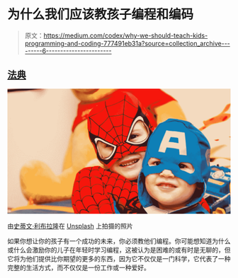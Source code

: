 # 为什么我们应该教孩子编程和编码

> 原文：<https://medium.com/codex/why-we-should-teach-kids-programming-and-coding-777491eb31a?source=collection_archive---------6----------------------->

## [法典](http://medium.com/codex)

![](img/b9e6996cffe1d6897e3b61abbc6e9150.png)

由[史蒂文·利布拉隆](https://unsplash.com/@libs?utm_source=medium&utm_medium=referral)在 [Unsplash](https://unsplash.com?utm_source=medium&utm_medium=referral) 上拍摄的照片

如果你想让你的孩子有一个成功的未来，你必须教他们编程。你可能想知道为什么或什么会激励你的儿子在年轻时学习编程，这被认为是困难的或有时是无聊的，但它将为他们提供比你期望的更多的东西，因为它不仅仅是一门科学，它代表了一种完整的生活方式，而不仅仅是一份工作或一种爱好。